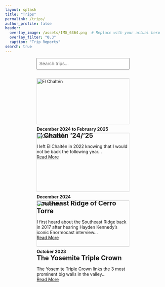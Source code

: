 ```yaml
---
layout: splash
title: "Trips"
permalink: /trips/
author_profile: false
header:
  overlay_image: /assets/IMG_6364.png  # Replace with your actual hero image
  overlay_filter: "0.3"
  caption: "Trip Reports"
search: true
---
```


<!-- Search bar -->
<div style="text-align:center; margin-bottom: 2em;">
  <input type="text" id="tripSearch" onkeyup="filterTrips()" placeholder="Search trips..." style="padding: 0.5em; width: 60%; font-size: 1.1em;">
</div>

<!-- Trip Cards -->
<div id="tripList" style="display: flex; flex-wrap: wrap; gap: 2em; justify-content: center;">

  <!-- Trip 1 -->
  <div class="trip-card" style="max-width: 300px;">
    <img src="/assets/images/elchalten.jpg" alt="El Chaltén" style="width:100%; height:auto;">
    <h4 style="margin: 0.5em 0 0 0;">December 2024 to February 2025</h4>
    <h2 style="margin: 0;">El Chaltén ’24/’25</h2>
    <p>I left El Chaltén in 2022 knowing that I would not be back the following year...<br><a href="/trips/el-chalten-2025/">Read More</a></p>
  </div>

  <!-- Trip 2 -->
  <div class="trip-card" style="max-width: 300px;">
    <img src="/assets/images/cerro-torre.jpg" alt="Cerro Torre" style="width:100%; height:auto;">
    <h4 style="margin: 0.5em 0 0 0;">December 2024</h4>
    <h2 style="margin: 0;">Southeast Ridge of Cerro Torre</h2>
    <p>I first heard about the Southeast Ridge back in 2017 after hearing Hayden Kennedy’s iconic Enormocast interview...<br><a href="/trips/cerro-torre/">Read More</a></p>
  </div>

  <!-- Trip 3 -->
  <div class="trip-card" style="max-width: 300px;">
    <img src="/assets/images/yosemite.jpg" alt="Yosemite" style="width:100%; height:auto;">
    <h4 style="margin: 0.5em 0 0 0;">October 2023</h4>
    <h2 style="margin: 0;">The Yosemite Triple Crown</h2>
    <p>The Yosemite Triple Crown links the 3 most prominent big walls in the valley...<br><a href="/trips/yosemite-triple-crown/">Read More</a></p>
  </div>

</div>

<script>
function filterTrips() {
  const input = document.getElementById("tripSearch");
  const filter = input.value.toLowerCase();
  const cards = document.getElementsByClassName("trip-card");
  for (let i = 0; i < cards.length; i++) {
    const card = cards[i];
    card.style.display = card.textContent.toLowerCase().includes(filter) ? "block" : "none";
  }
}
</script>

